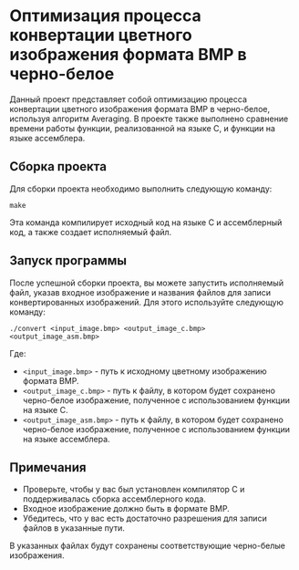 # Оптимизация процесса конвертации цветного изображения формата BMP в черно-белое

Данный проект представляет собой оптимизацию процесса конвертации цветного изображения формата BMP в черно-белое, используя алгоритм Averaging. В проекте также выполнено сравнение времени работы функции, реализованной на языке C, и функции на языке ассемблера.

## Сборка проекта

Для сборки проекта необходимо выполнить следующую команду:

```
make
```

Эта команда компилирует исходный код на языке C и ассемблерный код, а также создает исполняемый файл.

## Запуск программы

После успешной сборки проекта, вы можете запустить исполняемый файл, указав входное изображение и названия файлов для записи конвертированных изображений. Для этого используйте следующую команду:

```
./convert <input_image.bmp> <output_image_c.bmp> <output_image_asm.bmp>
```

Где:
- `<input_image.bmp>` - путь к исходному цветному изображению формата BMP.
- `<output_image_c.bmp>` - путь к файлу, в котором будет сохранено черно-белое изображение, полученное с использованием функции на языке C.
- `<output_image_asm.bmp>` - путь к файлу, в котором будет сохранено черно-белое изображение, полученное с использованием функции на языке ассемблера.

## Примечания

- Проверьте, чтобы у вас был установлен компилятор C и поддерживалась сборка ассемблерного кода.
- Входное изображение должно быть в формате BMP.
- Убедитесь, что у вас есть достаточно разрешения для записи файлов в указанные пути.

В указанных файлах будут сохранены соответствующие черно-белые изображения.

